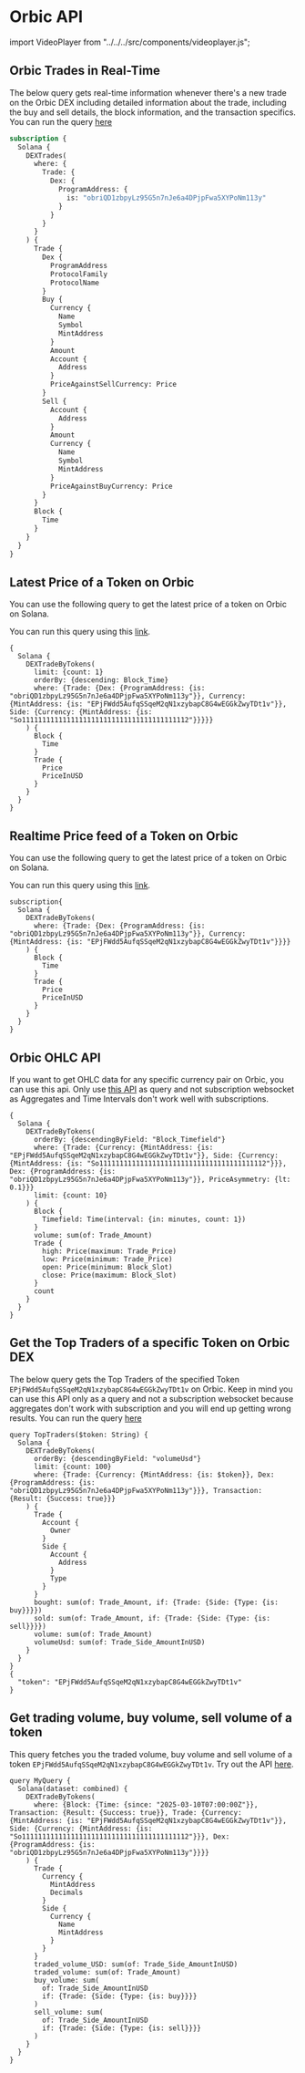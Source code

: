 # Orbic API

import VideoPlayer from "../../../src/components/videoplayer.js";

<head>
  <meta name="title" content="Orbic API - Solana - Real-time Pools, Trades, Prices, OHLC" />
  <meta name="description" content="Access real-time and historical data for Orbic on Solana using our GraphQL API. Track pools, DEX trades, token prices, OHLC, and top traders." />
  <meta name="keywords" content="Orbic,Solana DEX,Meteora API,Solana on-chain API,real-time Solana trades,Meteora pool data,Solana token prices,OHLC data Solana,DEX trading API,crypto trading API,web3 Solana API,Bitquery GraphQL,Meteora v2 API,Solana blockchain data" />
  <meta name="robots" content="index, follow" />
  <meta http-equiv="Content-Type" content="text/html; charset=utf-8" />
  <meta name="language" content="English" />

<meta property="og:type" content="website" />
<meta
  property="og:title"
  content="Orbic API - Solana - Real-time Pools, Trades, Prices, OHLC"
/>
<meta property="og:description" content="Explore real-time DEX trades, latest pool creations, token prices, OHLC, and volume insights on Orbic using our Solana API." />

  <meta property="twitter:card" content="summary_large_image" />
  <meta property="twitter:title" content="Orbic API - Solana - Real-time Pools, Trades, Prices, OHLC" />
  <meta property="twitter:description" content="Get rich on-chain insights into Orbic pools, trades, and tokens with our real-time Solana API." />
</head>

## Orbic Trades in Real-Time

The below query gets real-time information whenever there's a new trade on the Orbic DEX including detailed information about the trade, including the buy and sell details, the block information, and the transaction specifics.
You can run the query [here](https://ide.bitquery.io/Real-time-trades-on-orbic-DEX-on-Solana#)

```graphql
subscription {
  Solana {
    DEXTrades(
      where: {
        Trade: {
          Dex: {
            ProgramAddress: {
              is: "obriQD1zbpyLz95G5n7nJe6a4DPjpFwa5XYPoNm113y"
            }
          }
        }
      }
    ) {
      Trade {
        Dex {
          ProgramAddress
          ProtocolFamily
          ProtocolName
        }
        Buy {
          Currency {
            Name
            Symbol
            MintAddress
          }
          Amount
          Account {
            Address
          }
          PriceAgainstSellCurrency: Price
        }
        Sell {
          Account {
            Address
          }
          Amount
          Currency {
            Name
            Symbol
            MintAddress
          }
          PriceAgainstBuyCurrency: Price
        }
      }
      Block {
        Time
      }
    }
  }
}
```

## Latest Price of a Token on Orbic

You can use the following query to get the latest price of a token on Orbic on Solana.

You can run this query using this [link](https://ide.bitquery.io/latest-price-of-a-token-on-Orbic#).

```
{
  Solana {
    DEXTradeByTokens(
      limit: {count: 1}
      orderBy: {descending: Block_Time}
      where: {Trade: {Dex: {ProgramAddress: {is: "obriQD1zbpyLz95G5n7nJe6a4DPjpFwa5XYPoNm113y"}}, Currency: {MintAddress: {is: "EPjFWdd5AufqSSqeM2qN1xzybapC8G4wEGGkZwyTDt1v"}}, Side: {Currency: {MintAddress: {is: "So11111111111111111111111111111111111111112"}}}}}
    ) {
      Block {
        Time
      }
      Trade {
        Price
        PriceInUSD
      }
    }
  }
}

```

## Realtime Price feed of a Token on Orbic

You can use the following query to get the latest price of a token on Orbic on Solana.

You can run this query using this [link](https://ide.bitquery.io/Realtime-Price-feed-of-a-Token-on-Orbic#).

```
subscription{
  Solana {
    DEXTradeByTokens(
      where: {Trade: {Dex: {ProgramAddress: {is: "obriQD1zbpyLz95G5n7nJe6a4DPjpFwa5XYPoNm113y"}}, Currency: {MintAddress: {is: "EPjFWdd5AufqSSqeM2qN1xzybapC8G4wEGGkZwyTDt1v"}}}}
    ) {
      Block {
        Time
      }
      Trade {
        Price
        PriceInUSD
      }
    }
  }
}
```

## Orbic OHLC API

If you want to get OHLC data for any specific currency pair on Orbic, you can use this api. Only use [this API](https://ide.bitquery.io/Orbic-OHLC-API#) as query and not subscription websocket as Aggregates and Time Intervals don't work well with subscriptions.

```
{
  Solana {
    DEXTradeByTokens(
      orderBy: {descendingByField: "Block_Timefield"}
      where: {Trade: {Currency: {MintAddress: {is: "EPjFWdd5AufqSSqeM2qN1xzybapC8G4wEGGkZwyTDt1v"}}, Side: {Currency: {MintAddress: {is: "So11111111111111111111111111111111111111112"}}}, Dex: {ProgramAddress: {is: "obriQD1zbpyLz95G5n7nJe6a4DPjpFwa5XYPoNm113y"}}, PriceAsymmetry: {lt: 0.1}}}
      limit: {count: 10}
    ) {
      Block {
        Timefield: Time(interval: {in: minutes, count: 1})
      }
      volume: sum(of: Trade_Amount)
      Trade {
        high: Price(maximum: Trade_Price)
        low: Price(minimum: Trade_Price)
        open: Price(minimum: Block_Slot)
        close: Price(maximum: Block_Slot)
      }
      count
    }
  }
}
```

## Get the Top Traders of a specific Token on Orbic DEX

The below query gets the Top Traders of the specified Token `EPjFWdd5AufqSSqeM2qN1xzybapC8G4wEGGkZwyTDt1v` on Orbic. Keep in mind you can use this API only as a query and not a subscription websocket because aggregates don't work with subscription and you will end up getting wrong results. You can run the query [here](https://ide.bitquery.io/Get-the-Top-Traders-of-a-specific-Token-on-Orbic-DEX#)

```
query TopTraders($token: String) {
  Solana {
    DEXTradeByTokens(
      orderBy: {descendingByField: "volumeUsd"}
      limit: {count: 100}
      where: {Trade: {Currency: {MintAddress: {is: $token}}, Dex: {ProgramAddress: {is: "obriQD1zbpyLz95G5n7nJe6a4DPjpFwa5XYPoNm113y"}}}, Transaction: {Result: {Success: true}}}
    ) {
      Trade {
        Account {
          Owner
        }
        Side {
          Account {
            Address
          }
          Type
        }
      }
      bought: sum(of: Trade_Amount, if: {Trade: {Side: {Type: {is: buy}}}})
      sold: sum(of: Trade_Amount, if: {Trade: {Side: {Type: {is: sell}}}})
      volume: sum(of: Trade_Amount)
      volumeUsd: sum(of: Trade_Side_AmountInUSD)
    }
  }
}
{
  "token": "EPjFWdd5AufqSSqeM2qN1xzybapC8G4wEGGkZwyTDt1v"
}
```

## Get trading volume, buy volume, sell volume of a token

This query fetches you the traded volume, buy volume and sell volume of a token `EPjFWdd5AufqSSqeM2qN1xzybapC8G4wEGGkZwyTDt1v`. Try out the API [here](https://ide.bitquery.io/Get-trading-volume-buy-volume-sell-volume-of-a-token_5#).

```
query MyQuery {
  Solana(dataset: combined) {
    DEXTradeByTokens(
      where: {Block: {Time: {since: "2025-03-10T07:00:00Z"}}, Transaction: {Result: {Success: true}}, Trade: {Currency: {MintAddress: {is: "EPjFWdd5AufqSSqeM2qN1xzybapC8G4wEGGkZwyTDt1v"}}, Side: {Currency: {MintAddress: {is: "So11111111111111111111111111111111111111112"}}}, Dex: {ProgramAddress: {is: "obriQD1zbpyLz95G5n7nJe6a4DPjpFwa5XYPoNm113y"}}}}
    ) {
      Trade {
        Currency {
          MintAddress
          Decimals
        }
        Side {
          Currency {
            Name
            MintAddress
          }
        }
      }
      traded_volume_USD: sum(of: Trade_Side_AmountInUSD)
      traded_volume: sum(of: Trade_Amount)
      buy_volume: sum(
        of: Trade_Side_AmountInUSD
        if: {Trade: {Side: {Type: {is: buy}}}}
      )
      sell_volume: sum(
        of: Trade_Side_AmountInUSD
        if: {Trade: {Side: {Type: {is: sell}}}}
      )
    }
  }
}
```
